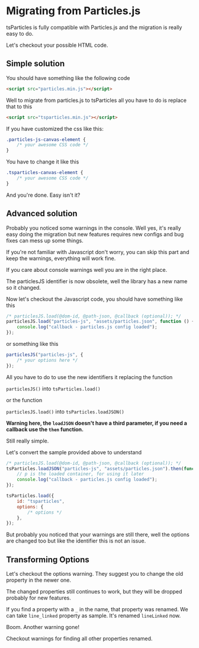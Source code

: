 # Migrating from Particles.js

tsParticles is fully compatible with Particles.js and the migration is really easy to do.

Let's checkout your possible HTML code.

## Simple solution

You should have something like the following code

```html
<script src="particles.min.js"></script>
```

Well to migrate from particles.js to tsParticles all you have to do is replace that to this

```html
<script src="tsparticles.min.js"></script>
```

If you have customized the css like this:

```css
.particles-js-canvas-element {
    /* your awesome CSS code */
}
```

You have to change it like this

```css
.tsparticles-canvas-element {
    /* your awesome CSS code */
}
```

And you're done. Easy isn't it?

## Advanced solution

Probably you noticed some warnings in the console. Well yes, it's really easy doing the migration but new features requires new configs and bug fixes can mess up some things.

If you're not familiar with Javascript don't worry, you can skip this part and keep the warnings, everything will work fine.

If you care about console warnings well you are in the right place.

The particlesJS identifier is now obsolete, well the library has a new name so it changed.

Now let's checkout the Javascript code, you should have something like this

```javascript
/* particlesJS.load(@dom-id, @path-json, @callback (optional)); */
particlesJS.load("particles-js", "assets/particles.json", function () {
    console.log("callback - particles.js config loaded");
});
```

or something like this

```javascript
particlesJS("particles-js", {
    /* your options here */
});
```

All you have to do to use the new identifiers it replacing the function

`particlesJS()` into `tsParticles.load()`

or the function

`particlesJS.load()` into `tsParticles.loadJSON()`

**Warning here, the `loadJSON` doesn't have a third parameter, if you need a callback use the `then` function.**

Still really simple.

Let's convert the sample provided above to understand

```javascript
/* particlesJS.load(@dom-id, @path-json, @callback (optional)); */
tsParticles.loadJSON("particles-js", "assets/particles.json").then(function (p) {
    // p is the loaded container, for using it later
    console.log("callback - particles.js config loaded");
});

tsParticles.load({
    id: "tsparticles",
    options: {
        /* options */
    },
});
```

But probably you noticed that your warnings are still there, well the options are changed too but like the identifier this is not an issue.

## Transforming Options

Let's checkout the options warning. They suggest you to change the old property in the newer one.

The changed properties still continues to work, but they will be dropped probably for new features.

If you find a property with a `_` in the name, that property was renamed. We can take `line_linked` property as sample. It's renamed `lineLinked` now.

Boom. Another warning gone!

Checkout warnings for finding all other properties renamed.
